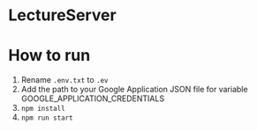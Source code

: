 # LectureServer

# How to run
1. Rename `.env.txt` to `.ev`
2. Add the path to your Google Application JSON file for variable GOOGLE_APPLICATION_CREDENTIALS
3. `npm install`
4. `npm run start`
